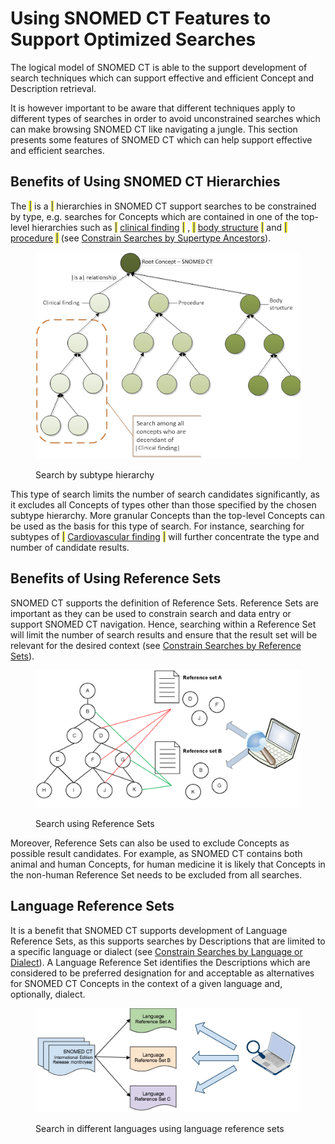 # Using SNOMED CT Features to Support Optimized Searches

The logical model of SNOMED CT is able to the support development of search techniques which can support effective and efficient Concept and Description retrieval.

It is however important to be aware that different techniques apply to different types of searches in order to avoid unconstrained searches which can make browsing SNOMED CT like navigating a jungle. This section presents some features of SNOMED CT which can help support effective and efficient searches.

## Benefits of Using SNOMED CT Hierarchies

The <mark style="color:blue;">|</mark> is a <mark style="color:blue;">|</mark> hierarchies in SNOMED CT support searches to be constrained by type, e.g. searches for Concepts which are contained in one of the top-level hierarchies such as <mark style="color:blue;">|</mark> [clinical finding](https://browser.ihtsdotools.org/?perspective=full\&conceptId1=404684003\&edition=MAIN\&release=\&languages=en) <mark style="color:blue;">|</mark> , <mark style="color:blue;">|</mark> [body structure](https://browser.ihtsdotools.org/?perspective=full\&conceptId1=123037004\&edition=MAIN\&release=\&languages=en) <mark style="color:blue;">|</mark> and <mark style="color:blue;">|</mark> [procedure](https://browser.ihtsdotools.org/?perspective=full\&conceptId1=71388002\&edition=MAIN\&release=\&languages=en) <mark style="color:blue;">|</mark> (see [Constrain Searches by Supertype Ancestors](../4-optimizing-searches/4.4-constrained-searches.md#constrain-searches-by-supertype-ancestors)).

<figure><img src="../images/52170459.png" alt=""><figcaption><p>Search by subtype hierarchy</p></figcaption></figure>

This type of search limits the number of search candidates significantly, as it excludes all Concepts of types other than those specified by the chosen subtype hierarchy. More granular Concepts than the top-level Concepts can be used as the basis for this type of search. For instance, searching for subtypes of <mark style="color:blue;">|</mark> [Cardiovascular finding](https://browser.ihtsdotools.org/?perspective=full\&conceptId1=106063007\&edition=MAIN\&release=\&languages=en) <mark style="color:blue;">|</mark> will further concentrate the type and number of candidate results.

## Benefits of Using Reference Sets

SNOMED CT supports the definition of Reference Sets. Reference Sets are important as they can be used to constrain search and data entry or support SNOMED CT navigation. Hence, searching within a Reference Set will limit the number of search results and ensure that the result set will be relevant for the desired context (see [Constrain Searches by Reference Sets](../4-optimizing-searches/4.4-constrained-searches.md#constrain-searches-by-reference-sets)).

<figure><img src="../images/52170458.png" alt=""><figcaption><p>Search using Reference Sets</p></figcaption></figure>

Moreover, Reference Sets can also be used to exclude Concepts as possible result candidates. For example, as SNOMED CT contains both animal and human Concepts, for human medicine it is likely that Concepts in the non-human Reference Set needs to be excluded from all searches.

## Language Reference Sets

It is a benefit that SNOMED CT supports development of Language Reference Sets, as this supports searches by Descriptions that are limited to a specific language or dialect (see [Constrain Searches by Language or Dialect](../4-optimizing-searches/4.4-constrained-searches.md#constrain-searches-by-language-or-dialect)). A Language Reference Set identifies the Descriptions which are considered to be preferred designation for and acceptable as alternatives for SNOMED CT Concepts in the context of a given language and, optionally, dialect.

<figure><img src="../images/57815947.png" alt=""><figcaption><p>Search in different languages using language reference sets</p></figcaption></figure>

